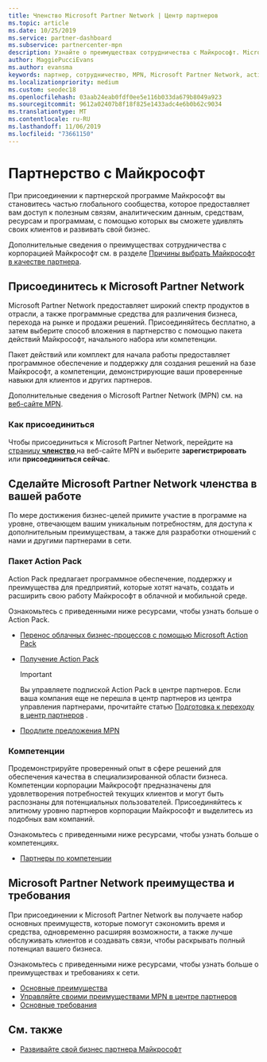 ```yaml
---
title: Членство Microsoft Partner Network | Центр партнеров
ms.topic: article
ms.date: 10/25/2019
ms.service: partner-dashboard
ms.subservice: partnercenter-mpn
description: Узнайте о преимуществах сотрудничества с Майкрософт. Microsoft Partner Network предоставляет широкий спектр продуктов в отрасли, а также программные средства для различения бизнеса, перехода на рынке и продажи решений.
author: MaggiePucciEvans
ms.author: evansma
keywords: партнер, сотрудничество, MPN, Microsoft Partner Network, action pack, MAPS, подписка action pack, преимущества, преимущества MPN, членство, silver, gold, компетенции
ms.localizationpriority: medium
ms.custom: seodec18
ms.openlocfilehash: 03aab24eab0fdf0ee5e116b033da679b8049a923
ms.sourcegitcommit: 9612a02407b8f18f825e1433adc4e6b0b62c9034
ms.translationtype: MT
ms.contentlocale: ru-RU
ms.lasthandoff: 11/06/2019
ms.locfileid: "73661150"
---
```

# <a name="partner-with-microsoft"></a>Партнерство с Майкрософт

При присоединении к партнерской программе Майкрософт вы становитесь частью глобального сообщества, которое предоставляет вам доступ к полезным связям, аналитическим данным, средствам, ресурсам и программам, с помощью которых вы сможете удивлять своих клиентов и развивать свой бизнес.

Дополнительные сведения о преимуществах сотрудничества с корпорацией Майкрософт см. в разделе [Причины выбрать Майкрософт в качестве партнера](https://partner.microsoft.com/business-opportunities/why-microsoft). 

## <a name="join-the-microsoft-partner-network"></a>Присоединитесь к Microsoft Partner Network

<!-- 12/5/18 The content below was copied and pasted directly from the Membership page of the MPN site (https://partner.microsoft.com/membership)-->

Microsoft Partner Network предоставляет широкий спектр продуктов в отрасли, а также программные средства для различения бизнеса, перехода на рынке и продажи решений. Присоединяйтесь бесплатно, а затем выберите способ вложения в партнерство с помощью пакета действий Майкрософт, начального набора или компетенции.

Пакет действий или комплект для начала работы предоставляет программное обеспечение и поддержку для создания решений на базе Майкрософт, а компетенции, демонстрирующие ваши проверенные навыки для клиентов и других партнеров.

Дополнительные сведения о Microsoft Partner Network (MPN) см. на [веб-сайте MPN](https://partner.microsoft.com/commercial).

### <a name="how-to-join"></a>Как присоединиться

Чтобы присоединиться к Microsoft Partner Network, перейдите на [страницу **членство** ](https://partner.microsoft.com/membership) на веб-сайте MPN и выберите **зарегистрировать** или **присоединиться сейчас**.

## <a name="make-the-microsoft-partner-network-membership-work-for-you"></a>Сделайте Microsoft Partner Network членства в вашей работе

<!-- 10/25/2019 The content below content from the Membership pages of the MPN site (https://partner.microsoft.com/membership) and additional updated content.-->

По мере достижения бизнес-целей примите участие в программе на уровне, отвечающем вашим уникальным потребностям, для доступа к дополнительным преимуществам, а также для разработки отношений с нами и другими партнерами в сети.

### <a name="action-pack"></a>Пакет Action Pack

Action Pack предлагает программное обеспечение, поддержку и преимущества для предприятий, которые хотят начать, создать и расширить свою работу Майкрософт в облачной и мобильной среде. 

Ознакомьтесь с приведенными ниже ресурсами, чтобы узнать больше о Action Pack.

- [Перенос облачных бизнес-процессов с помощью Microsoft Action Pack](https://partner.microsoft.com/membership/action-pack)

- [Получение Action Pack](mpn-get-action-pack.md)
  
    >[!IMPORTANT]
    >Вы управляете подпиской Action Pack в центре партнеров. Если ваша компания еще не перешла в центр партнеров из центра управления партнерами, прочитайте статью [Подготовка к переходу в центр партнеров](prepare-pmc-pc-migration.md) .  

- [Продлите предложения MPN](renew-mpn-offers.md)

### <a name="competencies"></a>Компетенции

Продемонстрируйте проверенный опыт в сфере решений для обеспечения качества в специализированной области бизнеса. Компетенции корпорации Майкрософт предназначены для удовлетворения потребностей текущих клиентов и могут быть распознаны для потенциальных пользователей. Присоединяйтесь к элитному уровню партнеров корпорации Майкрософт и выделитесь из подобных вам компаний.

Ознакомьтесь с приведенными ниже ресурсами, чтобы узнать больше о компетенциях.

- [Партнеры по компетенции](https://partner.microsoft.com/membership/competencies)

## <a name="microsoft-partner-network-benefits-and-requirements"></a>Microsoft Partner Network преимущества и требования

При присоединении к Microsoft Partner Network вы получаете набор основных преимуществ, которые помогут сэкономить время и средства, одновременно расширяя возможности, а также лучше обслуживать клиентов и создавать связи, чтобы раскрывать полный потенциал вашего бизнеса.

Ознакомьтесь с приведенными ниже ресурсами, чтобы узнать больше о преимуществах и требованиях к сети.

- [Основные преимущества](https://partner.microsoft.com/membership/core-benefits#simple-tab-content-1)
- [Управляйте своими преимуществами MPN в центре партнеров](manage-your-partner-network-benefits.md)
- [Основные требования](https://partner.microsoft.com/membership/core-benefits#simple-tab-content-2)

## <a name="see-also"></a>См. также
- [Развивайте свой бизнес партнера Майкрософт](grow-your-business.md)
